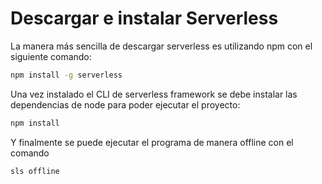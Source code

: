 # Descargar e instalar Serverless
La manera más sencilla de descargar serverless es utilizando npm con el siguiente comando:

```bash
npm install -g serverless
```

Una vez instalado el CLI de serverless framework se debe instalar las dependencias de node para poder ejecutar el proyecto:

```bash
npm install
```

Y finalmente se puede ejecutar el programa de manera offline con el comando

```
sls offline
```

